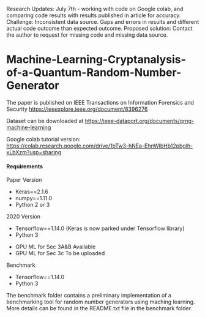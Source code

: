 Research Updates:
July 7th - working with code on Google colab, and comparing code results with results published in article for accuracy.
  Challenge: Inconsistent data source. Gaps and errors in results and different actual code outcome than expected outcome. 
  Proposed solution: Contact the author to request for missing code and missing data source.



# Machine-Learning-Cryptanalysis-of-a-Quantum-Random-Number-Generator

The paper is published on IEEE Transactions on Information Forensics and Security https://ieeexplore.ieee.org/document/8396276

Dataset can be downloaded at https://ieee-dataport.org/documents/qrng-machine-learning

Google colab tutorial version: https://colab.research.google.com/drive/1bTw3-hNEa-EhnWlbHb12pbglh-xLbXzm?usp=sharing

#### Requirements
Paper Version
* Keras==2.1.6
* numpy==1.11.0
* Python 2 or 3 

2020 Version
* Tensorflow==1.14.0 (Keras is now parked under Tensorflow library)
* Python 3
- GPU ML for Sec 3A&B Available
- GPU ML for Sec 3c To be uploaded

Benchmark
* Tensorflow==1.14.0 
* Python 3

The benchmark folder contains a preliminary implementation of a benchmarking tool for random number generators using maching learning. More details can be found in the README.txt file in the benchmark folder.
